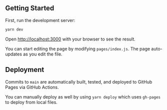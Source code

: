 ## Getting Started

First, run the development server:

```bash
yarn dev
```

Open [http://localhost:3000](http://localhost:3000) with your browser to see the result.

You can start editing the page by modifying `pages/index.js`. The page auto-updates as you edit the file.

## Deployment

Commits to `main` are automatically built, tested, and deployed to GitHub Pages via GitHub Actions.

You can manually deploy as well by using `yarn deploy` which uses `gh-pages` to deploy from local files.
